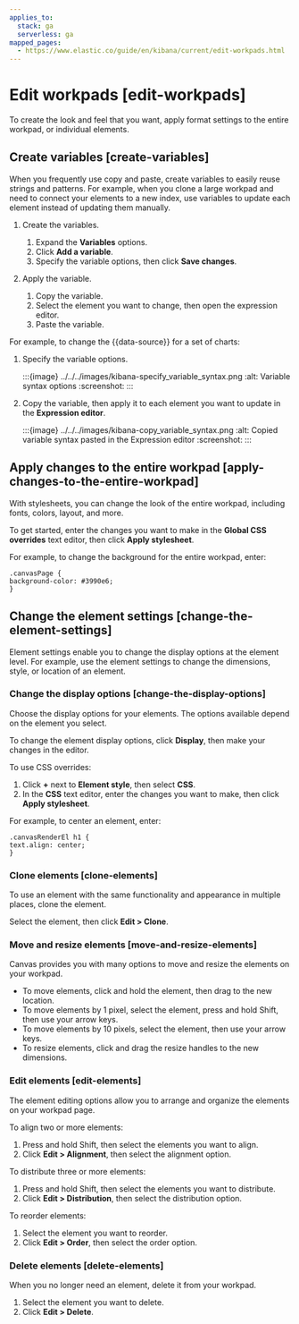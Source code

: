 ```yaml
---
applies_to:
  stack: ga
  serverless: ga
mapped_pages:
  - https://www.elastic.co/guide/en/kibana/current/edit-workpads.html
---
```


# Edit workpads [edit-workpads]

To create the look and feel that you want, apply format settings to the entire workpad, or individual elements.


## Create variables [create-variables]

When you frequently use copy and paste, create variables to easily reuse strings and patterns. For example, when you clone a large workpad and need to connect your elements to a new index, use variables to update each element instead of updating them manually.

1. Create the variables.

    1. Expand the **Variables** options.
    2. Click **Add a variable**.
    3. Specify the variable options, then click **Save changes**.

2. Apply the variable.

    1. Copy the variable.
    2. Select the element you want to change, then open the expression editor.
    3. Paste the variable.


For example, to change the {{data-source}} for a set of charts:

1. Specify the variable options.

   :::{image} ../../../images/kibana-specify_variable_syntax.png
   :alt: Variable syntax options
   :screenshot:
   :::

2. Copy the variable, then apply it to each element you want to update in the **Expression editor**.

   :::{image} ../../../images/kibana-copy_variable_syntax.png
   :alt: Copied variable syntax pasted in the Expression editor
   :screenshot:
   :::



## Apply changes to the entire workpad [apply-changes-to-the-entire-workpad]

With stylesheets, you can change the look of the entire workpad, including fonts, colors, layout, and more.

To get started, enter the changes you want to make in the **Global CSS overrides** text editor, then click **Apply stylesheet**.

For example, to change the background for the entire workpad, enter:

```text
.canvasPage {
background-color: #3990e6;
}
```


## Change the element settings [change-the-element-settings]

Element settings enable you to change the display options at the element level. For example, use the element settings to change the dimensions, style, or location of an element.


### Change the display options [change-the-display-options]

Choose the display options for your elements. The options available depend on the element you select.

To change the element display options, click **Display**, then make your changes in the editor.

To use CSS overrides:

1. Click **+** next to **Element style**, then select **CSS**.
2. In the **CSS** text editor, enter the changes you want to make, then click **Apply stylesheet**.

For example, to center an element, enter:

```text
.canvasRenderEl h1 {
text.align: center;
}
```


### Clone elements [clone-elements]

To use an element with the same functionality and appearance in multiple places, clone the element.

Select the element, then click **Edit > Clone**.


### Move and resize elements [move-and-resize-elements]

Canvas provides you with many options to move and resize the elements on your workpad.

* To move elements, click and hold the element, then drag to the new location.
* To move elements by 1 pixel, select the element, press and hold Shift, then use your arrow keys.
* To move elements by 10 pixels, select the element, then use your arrow keys.
* To resize elements, click and drag the resize handles to the new dimensions.


### Edit elements [edit-elements]

The element editing options allow you to arrange and organize the elements on your workpad page.

To align two or more elements:

1. Press and hold Shift, then select the elements you want to align.
2. Click **Edit > Alignment**, then select the alignment option.

To distribute three or more elements:

1. Press and hold Shift, then select the elements you want to distribute.
2. Click **Edit > Distribution**, then select the distribution option.

To reorder elements:

1. Select the element you want to reorder.
2. Click **Edit > Order**, then select the order option.


### Delete elements [delete-elements]

When you no longer need an element, delete it from your workpad.

1. Select the element you want to delete.
2. Click **Edit > Delete**.

